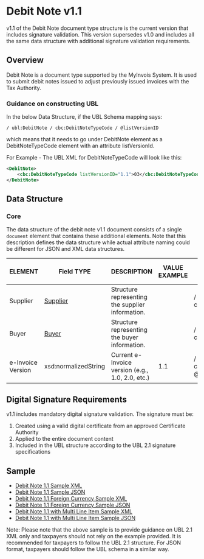 # Debit Note v1.1

v1.1 of the Debit Note document type structure is the current version that includes signature validation. This version supersedes v1.0 and includes all the same data structure with additional signature validation requirements.

## Overview

Debit Note is a document type supported by the MyInvois System. It is used to submit debit notes issued to adjust previously issued invoices with the Tax Authority.

### Guidance on constructing UBL

In the below Data Structure, if the UBL Schema mapping says:

`/ ubl:DebitNote / cbc:DebitNoteTypeCode / @listVersionID`

which means that it needs to go under DebitNote element as a DebitNoteTypeCode element with an attribute listVersionId.

For Example - The UBL XML for DebitNoteTypeCode will look like this:

```xml
<DebitNote>
    <cbc:DebitNoteTypeCode listVersionID="1.1">03</cbc:DebitNoteTypeCode>
</DebitNote>
```

## Data Structure

### Core

The data structure of the debit note v1.1 document consists of a single `document` element that contains these additional elements. Note that this description defines the data structure while actual attribute naming could be different for JSON and XML data structures.

| ELEMENT | Field TYPE | DESCRIPTION | VALUE EXAMPLE | UBL Schema Mapping | Mandatory | Number of Chars | Cardinality |
|---------|------------|-------------|---------------|-------------------|-----------|----------------|-------------|
| Supplier | [Supplier](#supplier) | Structure representing the supplier information. | | / ubl:DebitNote / cac:AccountingSupplierParty | Mandatory | | |
| Buyer | [Buyer](#buyer) | Structure representing the buyer information. | | / ubl:DebitNote / cac:AccountingCustomerParty | Mandatory | | |
| e-Invoice Version | xsd:normalizedString | Current e-Invoice version (e.g., 1.0, 2.0, etc.) | 1.1 | / ubl:DebitNote / cbc:DebitNoteTypeCode / @listVersionID | Mandatory | 5 | [1-1] |

## Digital Signature Requirements

v1.1 includes mandatory digital signature validation. The signature must be:
1. Created using a valid digital certificate from an approved Certificate Authority
2. Applied to the entire document content
3. Included in the UBL structure according to the UBL 2.1 signature specifications

## Sample

- [Debit Note 1.1 Sample XML](/files/sdksamples/1.1-DebitNote-Sample.xml)
- [Debit Note 1.1 Sample JSON](/files/sdksamples/1.1-DebitNote-Sample.json) 
- [Debit Note 1.1 Foreign Currency Sample XML](/files/sdksamples/1.1-DebitNote-ForeignCurrency-Sample.xml)
- [Debit Note 1.1 Foreign Currency Sample JSON](/files/sdksamples/1.1-DebitNote-ForeignCurrency-Sample.json)
- [Debit Note 1.1 with Multi Line Item Sample XML](/files/sdksamples/1.1-DebitNote-MultiLineItem-Sample.xml)
- [Debit Note 1.1 with Multi Line Item Sample JSON](/files/sdksamples/1.1-DebitNote-MultiLineItem-Sample.json)

Note: Please note that the above sample is to provide guidance on UBL 2.1 XML only and taxpayers should not rely on the example provided. It is recommended for taxpayers to follow the UBL 2.1 structure. For JSON format, taxpayers should follow the UBL schema in a similar way. 